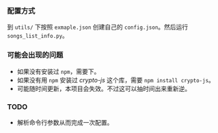 ### 配置方式

到 `utils/` 下按照 `exmaple.json` 创建自己的 `config.json`。然后运行 `songs_list_info.py`。

### 可能会出现的问题

- 如果没有安装过 `npm`，需要下。
- 如果没有用 `npm` 安装过 _crypto-js_ 这个库，需要 `npm install crypto-js`。
- 可能随时间更新，本项目会失效。不过这可以抽时间出来重新逆。

### TODO

- 解析命令行参数从而完成一次配置。